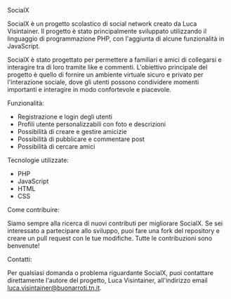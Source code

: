 SocialX

SocialX è un progetto scolastico di social network creato da Luca Visintainer. 
Il progetto è stato principalmente sviluppato utilizzando il linguaggio di programmazione PHP, con l'aggiunta di alcune funzionalità in JavaScript.

SocialX è stato progettato per permettere a familiari e amici di collegarsi e interagire tra di loro tramite like e commenti. 
L'obiettivo principale del progetto è quello di fornire un ambiente virtuale sicuro e privato per l'interazione sociale, dove gli utenti possono condividere momenti importanti e interagire in modo confortevole e piacevole.

Funzionalità:

- Registrazione e login degli utenti
- Profili utente personalizzabili con foto e descrizioni
- Possibilità di creare e gestire amicizie
- Possibilità di pubblicare e commentare post
- Possibilità di cercare amici

Tecnologie utilizzate:
- PHP
- JavaScript
- HTML
- CSS

Come contribuire:

Siamo sempre alla ricerca di nuovi contributi per migliorare SocialX. 
Se sei interessato a partecipare allo sviluppo, puoi fare una fork del repository e creare un pull request con le tue modifiche. Tutte le contribuzioni sono benvenute!

Contatti:

Per qualsiasi domanda o problema riguardante SocialX, puoi contattare direttamente l'autore del progetto, Luca Visintainer, all'indirizzo email luca.visintainer@buonarroti.tn.it.
